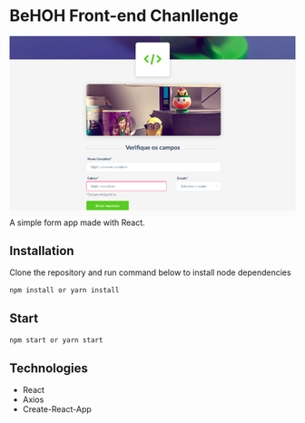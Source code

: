 # BeHOH Front-end Chanllenge
![Template picture](./template.png)
A simple form app made with React.

## Installation

Clone the repository and run command below to install node dependencies
```
npm install or yarn install
```
## Start
```
npm start or yarn start
```

## Technologies
- React
- Axios
- Create-React-App